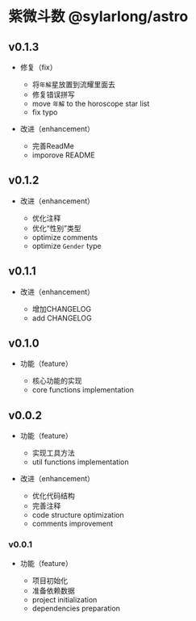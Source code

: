 # 紫微斗数 @sylarlong/astro

## v0.1.3

- 修复（fix）

  - 将`年解`星放置到流耀里面去
  - 修复错误拼写
  - move `年解` to the horoscope star list
  - fix typo

- 改进（enhancement）

  - 完善ReadMe
  - imporove README

## v0.1.2

- 改进（enhancement）

  - 优化注释
  - 优化“性别”类型
  - optimize comments
  - optimize `Gender` type

## v0.1.1

- 改进（enhancement）

  - 增加CHANGELOG
  - add CHANGELOG

## v0.1.0

- 功能（feature）

  - 核心功能的实现
  - core functions implementation

## v0.0.2

- 功能（feature）

  - 实现工具方法
  - util functions implementation

- 改进（enhancement）

  - 优化代码结构
  - 完善注释
  - code structure optimization
  - comments improvement

### v0.0.1

- 功能（feature）

  - 项目初始化
  - 准备依赖数据
  - project initialization
  - dependencies preparation
